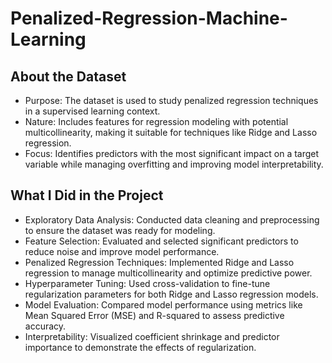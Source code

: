 # Penalized-Regression-Machine-Learning

## About the Dataset
- Purpose: The dataset is used to study penalized regression techniques in a supervised learning context.
- Nature: Includes features for regression modeling with potential multicollinearity, making it suitable for techniques like Ridge and Lasso regression.
- Focus: Identifies predictors with the most significant impact on a target variable while managing overfitting and improving model interpretability.

## What I Did in the Project
- Exploratory Data Analysis: Conducted data cleaning and preprocessing to ensure the dataset was ready for modeling.
- Feature Selection: Evaluated and selected significant predictors to reduce noise and improve model performance.
- Penalized Regression Techniques: Implemented Ridge and Lasso regression to manage multicollinearity and optimize predictive power.
- Hyperparameter Tuning: Used cross-validation to fine-tune regularization parameters for both Ridge and Lasso regression models.
- Model Evaluation: Compared model performance using metrics like Mean Squared Error (MSE) and R-squared to assess predictive accuracy.
- Interpretability: Visualized coefficient shrinkage and predictor importance to demonstrate the effects of regularization.

